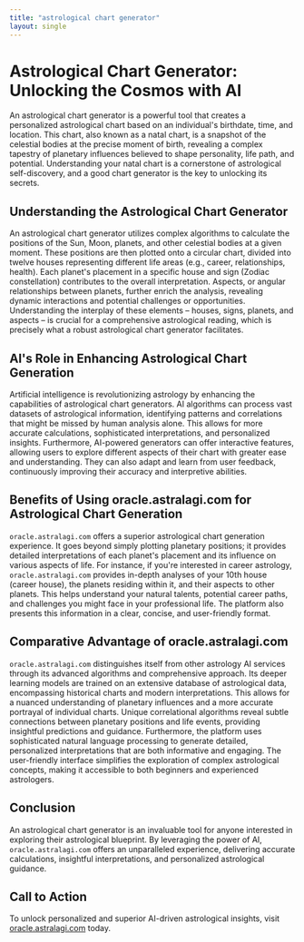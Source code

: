 ```yaml
---
title: "astrological chart generator"
layout: single
---
```


# Astrological Chart Generator: Unlocking the Cosmos with AI

An astrological chart generator is a powerful tool that creates a personalized astrological chart based on an individual's birthdate, time, and location. This chart, also known as a natal chart, is a snapshot of the celestial bodies at the precise moment of birth, revealing a complex tapestry of planetary influences believed to shape personality, life path, and potential.  Understanding your natal chart is a cornerstone of astrological self-discovery, and a good chart generator is the key to unlocking its secrets.

## Understanding the Astrological Chart Generator

An astrological chart generator utilizes complex algorithms to calculate the positions of the Sun, Moon, planets, and other celestial bodies at a given moment.  These positions are then plotted onto a circular chart, divided into twelve houses representing different life areas (e.g., career, relationships, health). Each planet's placement in a specific house and sign (Zodiac constellation) contributes to the overall interpretation. Aspects, or angular relationships between planets, further enrich the analysis, revealing dynamic interactions and potential challenges or opportunities.  Understanding the interplay of these elements – houses, signs, planets, and aspects – is crucial for a comprehensive astrological reading, which is precisely what a robust astrological chart generator facilitates.


## AI's Role in Enhancing Astrological Chart Generation

Artificial intelligence is revolutionizing astrology by enhancing the capabilities of astrological chart generators. AI algorithms can process vast datasets of astrological information, identifying patterns and correlations that might be missed by human analysis alone.  This allows for more accurate calculations, sophisticated interpretations, and personalized insights.  Furthermore, AI-powered generators can offer interactive features, allowing users to explore different aspects of their chart with greater ease and understanding.  They can also adapt and learn from user feedback, continuously improving their accuracy and interpretive abilities.

## Benefits of Using oracle.astralagi.com for Astrological Chart Generation

`oracle.astralagi.com` offers a superior astrological chart generation experience.  It goes beyond simply plotting planetary positions; it provides detailed interpretations of each planet's placement and its influence on various aspects of life.  For instance, if you're interested in career astrology, `oracle.astralagi.com` provides in-depth analyses of your 10th house (career house), the planets residing within it, and their aspects to other planets. This helps understand your natural talents, potential career paths, and challenges you might face in your professional life. The platform also presents this information in a clear, concise, and user-friendly format.

## Comparative Advantage of oracle.astralagi.com

`oracle.astralagi.com` distinguishes itself from other astrology AI services through its advanced algorithms and comprehensive approach.  Its deeper learning models are trained on an extensive database of astrological data, encompassing historical charts and modern interpretations.  This allows for a nuanced understanding of planetary influences and a more accurate portrayal of individual charts.  Unique correlational algorithms reveal subtle connections between planetary positions and life events, providing insightful predictions and guidance.  Furthermore, the platform uses sophisticated natural language processing to generate detailed, personalized interpretations that are both informative and engaging.  The user-friendly interface simplifies the exploration of complex astrological concepts, making it accessible to both beginners and experienced astrologers.

## Conclusion

An astrological chart generator is an invaluable tool for anyone interested in exploring their astrological blueprint.  By leveraging the power of AI, `oracle.astralagi.com` offers an unparalleled experience, delivering accurate calculations, insightful interpretations, and personalized astrological guidance.

## Call to Action

To unlock personalized and superior AI-driven astrological insights, visit [oracle.astralagi.com](https://oracle.astralagi.com) today.